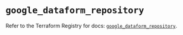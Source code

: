 # `google_dataform_repository`

Refer to the Terraform Registry for docs: [`google_dataform_repository`](https://registry.terraform.io/providers/hashicorp/google-beta/5.35.0/docs/resources/google_dataform_repository).

